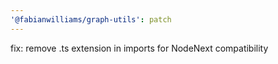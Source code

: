 ```yaml
---
'@fabianwilliams/graph-utils': patch
---
```


fix: remove .ts extension in imports for NodeNext compatibility
